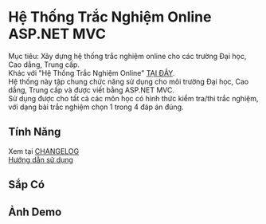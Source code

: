 # Hệ Thống Trắc Nghiệm Online ASP.NET MVC

Mục tiêu: Xây dựng hệ thống trắc nghiệm online cho các trường Đại học, Cao dẳng, Trung cấp.<br />
Khác với "Hệ Thống Trắc Nghiệm Online" [TẠI ĐÂY](https://github.com/meesudzu/trac-nghiem-online).<br />
Hệ thống này tập chung chức năng sử dụng cho môi trường Đại học, Cao dẳng, Trung cấp và được viết bằng ASP.NET MVC.<br />
Sử dụng được cho tất cả các môn học có hình thức kiểm tra/thi trắc nghiệm, với dạng bài trắc nghiệm chọn 1 trong 4 đáp án đúng.
## Tính Năng

Xem tại [CHANGELOG](CHANGELOG.md)<br />
[Hướng dẫn sử dụng](GUIDE.md)
## Sắp Có

## Ảnh Demo 
